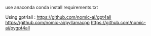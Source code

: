 use anaconda
conda install requirements.txt
    
Using gpt4all :
https://github.com/nomic-ai/gpt4all
https://github.com/nomic-ai/pyllamacpp
https://github.com/nomic-ai/pygpt4all
